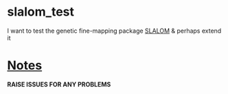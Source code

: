 # slalom_test
I want to test the genetic fine-mapping package [SLALOM](https://github.com/mkanai/slalom) &amp; perhaps extend it

# [Notes](https://github.com/cvraut/slalom_test/blob/main/notes.md)

**RAISE ISSUES FOR ANY PROBLEMS**